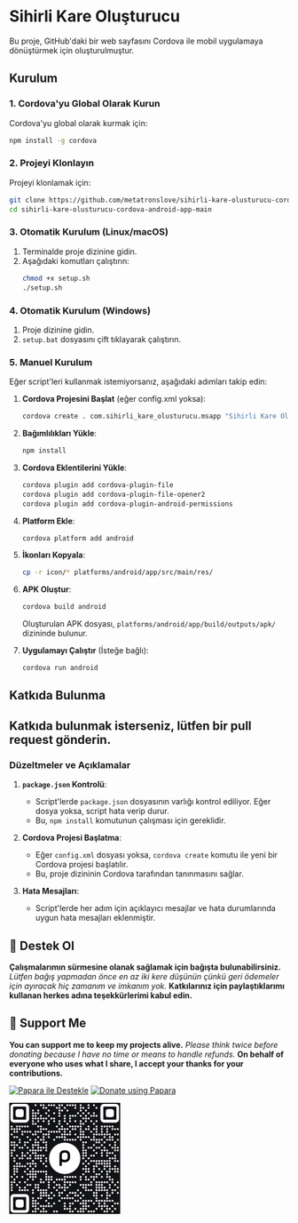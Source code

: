 # Sihirli Kare Oluşturucu

Bu proje, GitHub'daki bir web sayfasını Cordova ile mobil uygulamaya dönüştürmek için oluşturulmuştur.

## Kurulum

### 1. Cordova'yu Global Olarak Kurun
Cordova'yu global olarak kurmak için:
```bash
npm install -g cordova
```

### 2. Projeyi Klonlayın
Projeyi klonlamak için:
```bash
git clone https://github.com/metatronslove/sihirli-kare-olusturucu-cordova-android-app.git
cd sihirli-kare-olusturucu-cordova-android-app-main
```

### 3. Otomatik Kurulum (Linux/macOS)
1. Terminalde proje dizinine gidin.
2. Aşağıdaki komutları çalıştırın:
   ```bash
   chmod +x setup.sh
   ./setup.sh
   ```

### 4. Otomatik Kurulum (Windows)
1. Proje dizinine gidin.
2. `setup.bat` dosyasını çift tıklayarak çalıştırın.

### 5. Manuel Kurulum
Eğer script'leri kullanmak istemiyorsanız, aşağıdaki adımları takip edin:

1. **Cordova Projesini Başlat** (eğer config.xml yoksa):
   ```bash
   cordova create . com.sihirli_kare_olusturucu.msapp "Sihirli Kare Oluşturucu"
   ```

2. **Bağımlılıkları Yükle**:
   ```bash
   npm install
   ```

3. **Cordova Eklentilerini Yükle**:
   ```bash
   cordova plugin add cordova-plugin-file
   cordova plugin add cordova-plugin-file-opener2
   cordova plugin add cordova-plugin-android-permissions
   ```

4. **Platform Ekle**:
   ```bash
   cordova platform add android
   ```

5. **İkonları Kopyala**:
   ```bash
   cp -r icon/* platforms/android/app/src/main/res/
   ```

6. **APK Oluştur**:
   ```bash
   cordova build android
   ```

   Oluşturulan APK dosyası, `platforms/android/app/build/outputs/apk/` dizininde bulunur.

7. **Uygulamayı Çalıştır** (İsteğe bağlı):
   ```bash
   cordova run android
   ```

## Katkıda Bulunma
Katkıda bulunmak isterseniz, lütfen bir pull request gönderin.
---

### **Düzeltmeler ve Açıklamalar**

1. **`package.json` Kontrolü**:
   - Script'lerde `package.json` dosyasının varlığı kontrol ediliyor. Eğer dosya yoksa, script hata verip durur.
   - Bu, `npm install` komutunun çalışması için gereklidir.

2. **Cordova Projesi Başlatma**:
   - Eğer `config.xml` dosyası yoksa, `cordova create` komutu ile yeni bir Cordova projesi başlatılır.
   - Bu, proje dizininin Cordova tarafından tanınmasını sağlar.

3. **Hata Mesajları**:
   - Script'lerde her adım için açıklayıcı mesajlar ve hata durumlarında uygun hata mesajları eklenmiştir.

## 🎁 Destek Ol
**Çalışmalarımın sürmesine olanak sağlamak için bağışta bulunabilirsiniz.**
*Lütfen bağış yapmadan önce en az iki kere düşünün çünkü geri ödemeler için ayıracak hiç zamanım ve imkanım yok.*
**Katkılarınız için paylaştıklarımı kullanan herkes adına teşekkürlerimi kabul edin.**

## 🎁 Support Me
**You can support me to keep my projects alive.**
*Please think twice before donating because I have no time or means to handle refunds.*
**On behalf of everyone who uses what I share, I accept your thanks for your contributions.**

[![Papara ile Destekle](https://img.shields.io/badge/Bağış%20Yap-%E2%9D%A4-blue)](https://ppr.ist/1T9dx8tUT)
[![Donate using Papara](https://img.shields.io/badge/Donate-%E2%9D%A4-blue)](https://ppr.ist/1T9dx8tUT)

[![Papara ile Desteklen](1513592797QR.png)](https://ppr.ist/1T99dYF5X)
